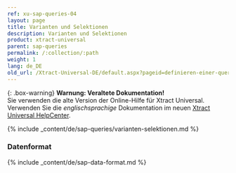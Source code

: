 ```yaml
---
ref: xu-sap-queries-04
layout: page
title: Varianten und Selektionen
description: Varianten und Selektionen
product: xtract-universal
parent: sap-queries
permalink: /:collection/:path
weight: 1
lang: de_DE
old_url: /Xtract-Universal-DE/default.aspx?pageid=definieren-einer-query
---
```


{: .box-warning}
**Warnung: Veraltete Dokumentation!** <br>
Sie verwenden die alte Version der Online-Hilfe für Xtract Universal.<br>
Verwenden Sie die *englischsprachige* Dokumentation im neuen [Xtract Universal HelpCenter](https://helpcenter.theobald-software.com/xtract-universal/documentation/introduction/).

{% include _content/de/sap-queries/varianten-selektionen.md %}

### Datenformat

{% include _content/de/sap-data-format.md  %}

